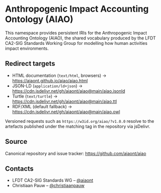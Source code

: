 # Anthropogenic Impact Accounting Ontology (AIAO)

This namespace provides persistent IRIs for the Anthropogenic Impact Accounting Ontology (AIAO), the shared vocabulary produced by the LFDT CA2-SIG Standards Working Group for modelling how human activities impact environments.

## Redirect targets

- HTML documentation (`text/html`, browsers) → https://aiaont.github.io/aiao/aiao.html
- JSON-LD (`application/ld+json`) → https://cdn.jsdelivr.net/gh/aiaont/aiao@main/aiao.jsonld
- Turtle (`text/turtle`) → https://cdn.jsdelivr.net/gh/aiaont/aiao@main/aiao.ttl
- RDF/XML (default fallback) → https://cdn.jsdelivr.net/gh/aiaont/aiao@main/aiao.owl

Versioned requests such as `https://w3id.org/aiao/?v1.0.0` resolve to the artefacts published under the matching tag in the repository via jsDelivr.

## Source

Canonical repository and issue tracker: https://github.com/aiaont/aiao

## Contacts

- LFDT CA2-SIG Standards WG – [@aiaont](https://github.com/aiaont)
- Christiaan Pauw – [@christiaanpauw](https://github.com/christiaanpauw)
